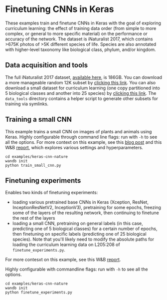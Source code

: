 # Finetuning CNNs in Keras

These examples train and finetune CNNs in Keras with the goal of exploring curriculum learning: the effect of training data order (from simple to more complex, or general to more specific material) on the performance or accuracy of the network. The dataset is iNaturalist 2017, which contains >675K photos of >5K different species of life. Species are also annotated with higher-level taxonomy like biological class, phylum, and/or kingdom.

## Data acquisition and tools

The full iNaturalist 2017 dataset, [available here](https://github.com/visipedia/inat_comp/tree/master/2017), is 186GB. You can download a more manageable random 12K subset by [clicking this link](https://storage.googleapis.com/wandb_datasets/nature_12K.zip). You can also download a small dataset for curriculum learning (one copy partitioned into 5 biological classes and another into 25 species) by [clicking this link](https://storage.googleapis.com/wandb_datasets/curr_learn_data.zip). The ``data_tools`` directory contains a helper script to generate other subsets for training via symlinks.

## Training a small CNN

This example trains a small CNN on images of plants and animals using Keras. Highly configurable through command line flags: run with ``-h`` to see all the options. For more context on this example, see this [blog post](https://www.wandb.com/blog/better-paths-through-idea-space) and this W&B [report](https://app.wandb.ai/stacey/keras_finetune/reports?view=stacey%2FiNaturalist), which explores various settings and hyperparameters. 

```
cd examples/keras-cnn-nature
wandb init
python train_small_cnn.py
```

## Finetuning experiments
 
 Enables two kinds of finetuning experiments:
 * loading various pretrained base CNNs in Keras (Xception, ResNet, InceptionResNetV2, InceptionV3), pretraining for some epochs, freezing some of the layers of the resulting network, then continuing to finetune the rest of the layers 
 * loading a small CNN, pretraining on general labels (in this case, predicting one of 5 biological classes) for a certain number of epochs, then finetuning on specific labels (predicting one of 25 biological species). Note that you'll likely need to modify the absolute paths for loading the curriculum learning data on L205:208 of ``finetune_experiments.py``.

For more contesxt on this example, see this W&B [report](https://app.wandb.ai/stacey/curr_learn/reports?view=stacey%2Fkeras_nature_explore).

Highly configurable with commandline flags: run with ``-h`` to see all the options. 
```
cd examples/keras-cnn-nature
wandb init
python finetune_experiments.py
``` 
